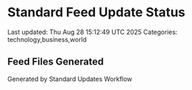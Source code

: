 # Standard Feed Update Status
Last updated: Thu Aug 28 15:12:49 UTC 2025
Categories: technology,business,world

## Feed Files Generated

Generated by Standard Updates Workflow
